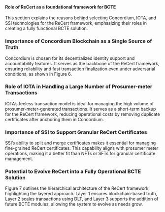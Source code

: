 #### Role of ReCert as a foundational framework for BCTE
This section explains the reasons behind selecting Concordium, IOTA, and SSI technologies for the ReCert framework, emphasizing their roles in creating a fully functional BCTE solution.

### Importance of Concordium Blockchain as a Single Source of Truth
Concordium is chosen for its decentralized identity support and accountability features. It serves as the backbone of the ReCert framework, ensuring reliability and fast transaction finalization even under adversarial conditions, as shown in Figure 6.

### Role of IOTA in Handling a Large Number of Prosumer-meter Transactions
IOTA’s feeless transaction model is ideal for managing the high volume of prosumer-meter-generated transactions. It serves as a short-term backup for the ReCert framework, reducing operational costs by removing duplicate certificates after anchoring them in Concordium.

### Importance of SSI to Support Granular ReCert Certificates
SSI’s ability to split and merge certificates makes it essential for managing fine-grained ReCert certificates. This capability aligns with prosumer meter operations, making it a better fit than NFTs or SFTs for granular certificate management.

### Potential to Evolve ReCert into a Fully Operational BCTE Solution
Figure 7 outlines the hierarchical architecture of the ReCert framework, highlighting the layered approach. Layer 1 ensures blockchain-based truth, Layer 2 scales transactions using DLT, and Layer 3 supports the addition of future BCTE modules, allowing the system to evolve as needs grow.
